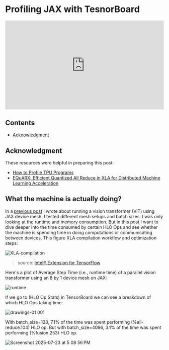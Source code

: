 # Profiling JAX with TesnorBoard 

<div style="position: relative; padding-bottom: 56.25%; height: 0; overflow: hidden;">
  <iframe style="position: absolute; top: 0; left: 0; width: 100%; height: 100%;" src="https://www.youtube.com/embed/znxzsPzNK6c" frameborder="0" allowfullscreen></iframe>
</div>

## Contents

* [Acknowledgment](#acknowledgment)

## Acknowledgment
These resources were helpful in preparing this post:
  - [How to Profile TPU Programs](https://jax-ml.github.io/scaling-book/profiling/)
  - [EQuARX: Efficient Quantized All Reduce in XLA for Distributed Machine Learning Acceleration](https://arxiv.org/abs/2506.17615)


## What the machine is actually doing?

In a [previous post](https://mashaan14.github.io/YouTube-channel/jax_performance/2025_07_14_jax_device_mesh) I wrote about running a vision transformer (ViT) using JAX device mesh. I tested different mesh setups and batch sizes. I was only looking at the runtime and memory consumption. But in this post I want to dive deeper into the time consumed by certain HLO Ops and see whether the machine is spending time in doing computations or communicating between devices. This figure XLA compilation workflow and optimization steps: 

![XLA-compilation](https://github.com/user-attachments/assets/03d0d80b-1eb7-4c35-9c02-df859ae0c1e0)
> source: [Intel® Extension for TensorFlow](https://intel.github.io/intel-extension-for-tensorflow/latest/docs/guide/OpenXLA.html)

Here's a plot of Average Step Time (i.e., runtime time) of a parallel vision transformer using an 8 by 1 device mesh on JAX:

![runtime](https://github.com/user-attachments/assets/2e99d157-28d6-4ff2-b6fb-555eb785e0ef)

If we go to (HLO Op Stats) in TensorBoard we can see a breakdown of which HLO Ops taking time:

![drawings-01 001](https://github.com/user-attachments/assets/d41a00fa-4c0b-472c-baf5-447f2a69d571)

With batch_size=128, 7.1% of the time was spent performing (%all-reduce.104) HLO op. But with batch_size=4096, 3.1% of the time was spent performing (%fusion.253) HLO op.

![Screenshot 2025-07-23 at 5 08 56 PM](https://github.com/user-attachments/assets/d5ff569b-dd84-4ca3-8cf3-205434b475d4)


